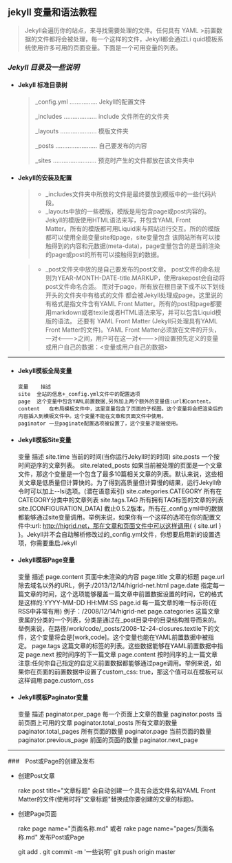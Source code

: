 jekyll 变量和语法教程
---------------------

>Jekyll会遍历你的站点，来寻找需要处理的文件。任何具有 YAML >前置数据的文件都将会被处理，每一个这样的文件，Jekyll都会通过Li
>quid模板系统使用许多可用的页面变量。下面是一个可用变量的列表。


### *Jekyll 目录及一些说明*


* #### Jekyll 标准目录树

     > _config.yml   ................ Jekyll的配置文件
     >
     > _includes     ................... include 文件所在的文件夹
     >
     > _layouts      ..................... 模版文件夹
     >
     > _posts        ........................ 自己要发布的内容
     >
     > _sites        ......................... 预览时产生的文件都放在该文件夹中
  
* #### Jekyll的安装及配置

   > - _includes文件夹中所放的文件是最终要放到模版中的一些代码片段。
   > - _layouts中放的一些模版，模版是用包含page或post内容的。Jekyll的模版使用HTML语法来写，并包含YAML Front    
   > Matter。所有的模版都可用Liquid来与网站进行交互。所的的模版都可以使用全局变量site和page，site变量包含
   > 该网站所有可以接触得到的内容和元数据(meta-data)，page变量包含的是当前渲染的page或post的所有可以接触得到的数据。
        
   > - _post文件夹中放的是自己要发布的post文章。
            post文件的命名规则为YEAR-MONTH-DATE-title.MARKUP，使用rakepost会自动将post文件命名合适。
            而对于page，所有放在根目录下或不以下划线开头的文件夹中有格式的文件
      都会被Jekyll处理成page。这里说的有格式是指文件含有YAML Front
      Matter。所有的post和page都要用markdown或者texile或者HTML语法来写，并可以包含Liquid模版的语法。
      还要有 YAML Front Matter (Jekyll只处理具有YAML Front Matter的文件)。YAML Front
      Matter必须放在文件的开头，一对<--->之间，用户可在这一对<--->间设置预先定义的变量
      或用户自己的数据：<变量或用户自己的数据>

 --------------------


* #### Jekyll模板全局变量
  
      变量	描述
      site	全站的信息+_config.yml文件中的配置选项
      page	这个变量中包含YAML前置数据,另外加上两个额外的变量值:url和content。
      content	在布局模板文件中，这里变量包含了页面的子视图。这个变量将会把渲染后的内容插入到模板文件中。这个变量不能在文章和页面文件中使用。
      paginator	一旦paginate配置选项被设置了，这个变量才能被使用。

* #### Jekyll模板Site变量

    变量	描述
    site.time	当前的时间(当你运行Jekyll时的时间)
    site.posts	一个按时间逆序的文章列表。
    site.related_posts	如果当前被处理的页面是一个文章文件，那这个变量是一个包含了最多10篇相关文章的列表。默认来说，这些相关文章是低质量但计算快的。为了得到高质量但计算慢的结果，运行Jekyll命令时可以加上--lsi选项。(潜在语意索引)
    site.categories.CATEGORY	所有在CATEGORY分类中的文章列表
    site.tags.TAG	所有拥有TAG标签的文章的列表
    site.[CONFIGURATION_DATA]	截止0.5.2版本，所有在_config.yml中的数据都能够通过site变量调用。举例来说，如果你有一个这样的选项在你的配置文件中:url: http://higrid.net，那在文章和页面文件中可以这样调用{ { site.url } }。Jekyll并不会自动解析修改过的_config.yml文件，你想要启用新的设置选项，你需要重启Jekyll

* #### Jekyll模板Page变量

    变量	    描述
    page.content	页面中未渲染的内容
    page.title	文章的标题
    page.url	除去域名以外的URL，例子:/2013/12/14/higrid-net.html
    page.date	指定每一篇文章的时间，这个选项能够覆盖一篇文章中前置数据设置的时间，它的格式是这样的:YYYY-MM-DD HH:MM:SS
    page.id	每一篇文章的唯一标示符(在RSS中非常有用) 例子：/2008/12/14/higrid-net
    page.categories	这篇文章隶属的分类的一个列表，分类是通过在_post目录中的目录结构推导而来的。举例来说，在路径/work/code/_posts/2008-12-24-closures.textile下的文件，这个变量将会是[work,code]。这个变量也能在YAML前置数据中被指定。
    page.tags	这篇文章的标签的列表。这些数据能够在YAML前置数据中指定
    page.next	按时间序的下一篇文章
    page.content	按时间序的上一篇文章
    注意:任何你自己指定的自定义前置数据都能够通过page调用。举例来说，如果你在页面的前置数据中设置了custom_css: true，那这个值可以在模板可以这样调用:page.custom_css

* #### Jekyll模板Paginator变量

    变量	描述
    paginator.per_page	每一个页面上文章的数量
    paginator.posts	当前页面上可用的文章
    paginator.total_posts	所有文章的数量
    paginator.total_pages	所有页面的数量
    paginator.page	当前页面的数量
    paginator.previous_page	前面的页面的数量
    paginator.next_page	

----------------------------

###　Post或Page的创建及发布

* 创建Post文章

    rake post title="文章标题"
    会自动创建一个具有合适文件名和YAML Front Matter的文件(使用时将"文章标题"替换成你要创建的文章的标题)。

* 创建Page页面

    rake page name="页面名称.md"   或者
    rake page name="pages/页面名称.md"
    发布Post或Page
    
    git add .
    git commit -m '一些说明'
    git push origin master



